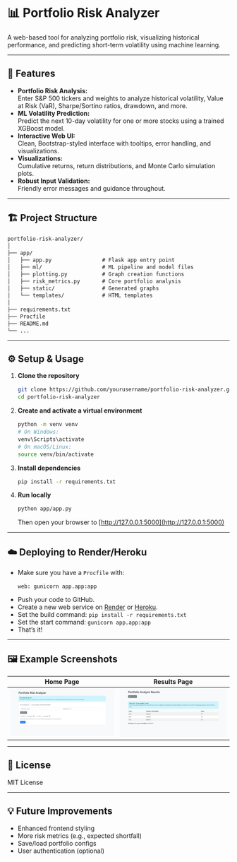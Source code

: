 # 📊 Portfolio Risk Analyzer

A web-based tool for analyzing portfolio risk, visualizing historical performance, and predicting short-term volatility using machine learning.

---

## 🚀 Features

- **Portfolio Risk Analysis:**  
  Enter S&P 500 tickers and weights to analyze historical volatility, Value at Risk (VaR), Sharpe/Sortino ratios, drawdown, and more.
- **ML Volatility Prediction:**  
  Predict the next 10-day volatility for one or more stocks using a trained XGBoost model.
- **Interactive Web UI:**  
  Clean, Bootstrap-styled interface with tooltips, error handling, and visualizations.
- **Visualizations:**  
  Cumulative returns, return distributions, and Monte Carlo simulation plots.
- **Robust Input Validation:**  
  Friendly error messages and guidance throughout.

---

## 🏗️ Project Structure

```
portfolio-risk-analyzer/
│
├── app/
│   ├── app.py                # Flask app entry point
│   ├── ml/                   # ML pipeline and model files
│   ├── plotting.py           # Graph creation functions
│   ├── risk_metrics.py       # Core portfolio analysis
│   ├── static/               # Generated graphs
│   └── templates/            # HTML templates
│
├── requirements.txt
├── Procfile
├── README.md
└── ...
```

---

## ⚙️ Setup & Usage

1. **Clone the repository**
    ```sh
    git clone https://github.com/yourusername/portfolio-risk-analyzer.git
    cd portfolio-risk-analyzer
    ```

2. **Create and activate a virtual environment**
    ```sh
    python -m venv venv
    # On Windows:
    venv\Scripts\activate
    # On macOS/Linux:
    source venv/bin/activate
    ```

3. **Install dependencies**
    ```sh
    pip install -r requirements.txt
    ```

4. **Run locally**
    ```sh
    python app/app.py
    ```
    Then open your browser to [http://127.0.0.1:5000](http://127.0.0.1:5000)

---

## ☁️ Deploying to Render/Heroku

- Make sure you have a `Procfile` with:  
  ```
  web: gunicorn app.app:app
  ```
- Push your code to GitHub.
- Create a new web service on [Render](https://render.com/) or [Heroku](https://heroku.com/).
- Set the build command: `pip install -r requirements.txt`
- Set the start command: `gunicorn app.app:app`
- That’s it!

---

## 🖼 Example Screenshots

| Home Page | Results Page |
|-----------|--------------|
| ![Home](screenshots/home_page.png) | ![Results](screenshots/ml_results.png) |

---

## 📜 License

MIT License

---

## 💡 Future Improvements

- Enhanced frontend styling
- More risk metrics (e.g., expected shortfall)
- Save/load portfolio configs
- User authentication (optional)
